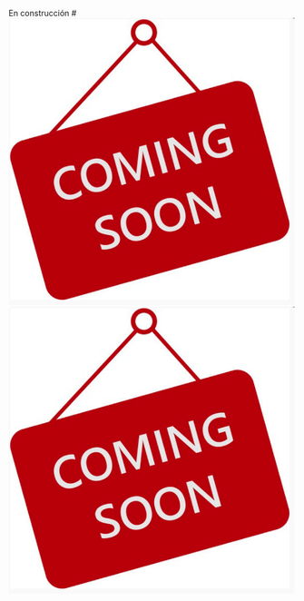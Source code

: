 En construcción
#![Test Image 3](Figuras/ComingSoon.png)
![Test Image 4](https://github.com/nunezluis/MisCursos/blob/main/MisMateriales/Clases/Figuras/ComingSoon.png)
